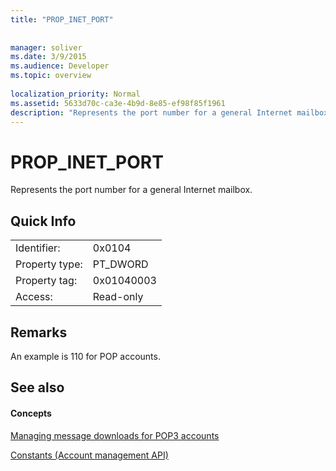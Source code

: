 ```yaml
---
title: "PROP_INET_PORT"
 
 
manager: soliver
ms.date: 3/9/2015
ms.audience: Developer
ms.topic: overview
 
localization_priority: Normal
ms.assetid: 5633d70c-ca3e-4b9d-8e85-ef98f85f1961
description: "Represents the port number for a general Internet mailbox."
---
```


# PROP_INET_PORT

Represents the port number for a general Internet mailbox.
  
## Quick Info

|||
|:-----|:-----|
|Identifier:  <br/> |0x0104  <br/> |
|Property type:  <br/> |PT_DWORD  <br/> |
|Property tag:  <br/> |0x01040003  <br/> |
|Access:  <br/> |Read-only  <br/> |
   
## Remarks

An example is 110 for POP accounts.
  
## See also

#### Concepts

[Managing message downloads for POP3 accounts](managing-message-downloads-for-pop3-accounts.md)
  
[Constants (Account management API)](constants-account-management-api.md)


